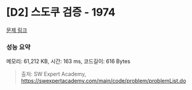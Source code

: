 # [D2] 스도쿠 검증 - 1974 

[문제 링크](https://swexpertacademy.com/main/code/problem/problemDetail.do?contestProbId=AV5Psz16AYEDFAUq) 

### 성능 요약

메모리: 61,212 KB, 시간: 163 ms, 코드길이: 616 Bytes



> 출처: SW Expert Academy, https://swexpertacademy.com/main/code/problem/problemList.do